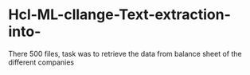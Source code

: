 # Hcl-ML-cllange-Text-extraction-into-
There 500 files, task was to retrieve the data from balance sheet of the different companies 
